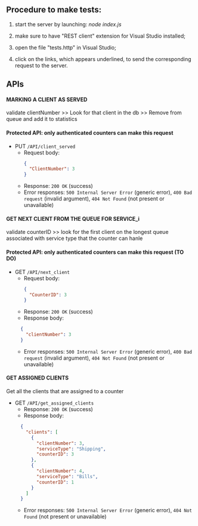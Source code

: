 ## Procedure to make tests:
1. start the server by launching: <i>node index.js</i>

2. make sure to have "REST client" extension for Visual Studio installed;

3. open the file "tests.http" in Visual Studio;

4. click on the links, which appears underlined, to send the corresponding request to the server.


## APIs

#### MARKING A CLIENT AS SERVED
validate clientNumber >> Look for that client in the db >> Remove from queue and add it to statistics 
#### Protected API: only authenticated counters can make this request
- PUT `/API/client_served`
  - Request body: 
    ```json
    {
      "ClientNumber": 3
    }
    ```
  - Response: `200 OK` (success)
  - Error responses: `500 Internal Server Error` (generic error), `400 Bad request` (invalid argument), `404 Not Found` (not present or unavailable)

#### GET NEXT CLIENT FROM THE QUEUE FOR SERVICE_i
validate counterID >> look for the first client on the longest queue associated with service type that the counter can hanle
#### Protected API: only authenticated counters can make this request (TO DO)
- GET `/API/next_client`
  - Request body: 
    ```json
    {
      "CounterID": 3
    }
    ```
  - Response: `200 OK` (success)
  - Response body: 
  ```json
    {
      "clientNumber": 3
    }
    ```
  - Error responses: `500 Internal Server Error` (generic error), `400 Bad request` (invalid argument), `404 Not Found` (not present or unavailable)

#### GET ASSIGNED CLIENTS

Get all the clients that are assigned to a counter

- GET `/API/get_assigned_clients`
  - Response: `200 OK` (success)
  - Response body:
  ```json
    {
      "clients": [
        {
          "clientNumber": 3,
          "serviceType": "Shipping",
          "counterID": 3
        },
        {
          "clientNumber": 4,
          "serviceType": "Bills",
          "counterID": 1
        }
      ]
    }
    ```
  - Error responses: `500 Internal Server Error` (generic error), `404 Not Found` (not present or unavailable)